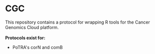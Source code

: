 # CGC

This repository contains a protocol for wrapping R tools for the Cancer Genomics Cloud platform.<br>
<br>
<b>Protocols exist for:</b>
- PoTRA's corN and comB 
